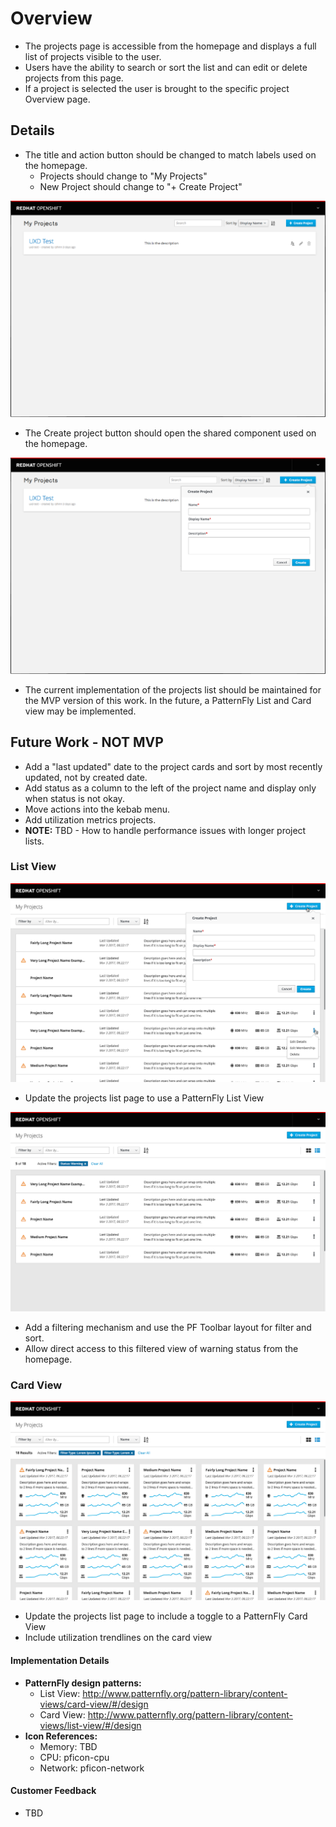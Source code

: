 # Overview
- The projects page is accessible from the homepage and displays a full list of projects visible to the user.
- Users have the ability to search or sort the list and can edit or delete projects from this page.
- If a project is selected the user is brought to the specific project Overview page.

## Details
- The title and action button should be changed to match labels used on the homepage.
  - Projects should change to "My Projects"
  - New Project should change to "+ Create Project"

![template](img/Current_Projects_Page.png)
- The Create project button should open the shared component used on the homepage.

![template](img/Current_Projects_Page_Create.png)
- The current implementation of the projects list should be maintained for the MVP version of this work. In the future, a PatternFly List and Card view may be implemented.

## Future Work - NOT MVP
- Add a "last updated" date to the project cards and sort by most recently updated, not by created date.
- Add status as a column to the left of the project name and display only when status is not okay.
- Move actions into the kebab menu.
- Add utilization metrics projects.
- **NOTE:** TBD - How to handle performance issues with longer project lists.

### List View
![template](img/Day2-MyProjects-ListView.png)
- Update the projects list page to use a PatternFly List View

![template](img/Day2-MyProjects-ListView-Narrowed.png)
- Add a filtering mechanism and use the PF Toolbar layout for filter and sort.
- Allow direct access to this filtered view of warning status from the homepage.

### Card View
![template](img/Day2-MyProjects-CardView.png)
- Update the projects list page to include a toggle to a PatternFly Card View
- Include utilization trendlines on the card view

#### Implementation Details
- **PatternFly design patterns:**
  - List View: http://www.patternfly.org/pattern-library/content-views/card-view/#/design
  - Card View: http://www.patternfly.org/pattern-library/content-views/list-view/#/design
- **Icon References:**
  - Memory: TBD
  - CPU: pficon-cpu
  - Network: pficon-network

#### Customer Feedback 
- TBD
